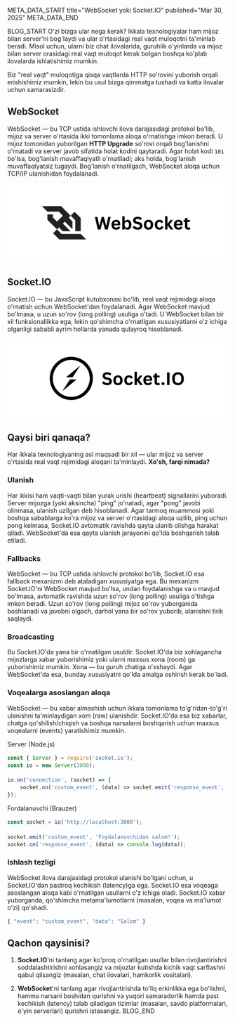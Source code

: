 META_DATA_START
title="WebSocket yoki Socket.IO"
published="Mar 30, 2025"
META_DATA_END

BLOG_START
O'zi bizga ular nega kerak? Ikkala texnologiyalar ham mijoz bilan server'ni bog'laydi va ular o'rtasidagi real vaqt muloqotni ta'minlab beradi. Misol uchun, ularni biz chat ilovalarida, guruhlik o'yinlarda va mijoz bilan server orasidagi real vaqt muloqot kerak bolgan boshqa ko'plab ilovalarda ishlatishimiz mumkin.

Biz "real vaqt" muloqotiga qisqa vaqtlarda HTTP so'rovini yuborish orqali erishishimiz mumkin, lekin bu usul bizga qimmatga tushadi va katta ilovalar uchun samarasizdir.

## WebSocket
WebSocket — bu TCP ustida ishlovchi ilova darajasidagi protokol bo'lib, mijoz va server o'rtasida ikki tomonlama aloqa o'rnatishga imkon beradi. U mijoz tomonidan yuborilgan **HTTP Upgrade** so'rovi orqali bog'lanishni o'rnatadi va server javob sifatida holat kodini qaytaradi. Agar holat kodi `101` bo'lsa, bog'lanish muvaffaqiyatli o'rnatiladi; aks holda, bog'lanish muvaffaqiyatsiz tugaydi. Bog'lanish o'rnatilgach, WebSocket aloqa uchun TCP/IP ulanishidan foydalanadi.

![WebSocket logo](https://raw.githubusercontent.com/akbarjorayev/blogs/refs/heads/main/blogs/websocket-vs-socket-io/photos/websocket-logo.webp?w=500&h=180)

## Socket.IO
Socket.IO — bu JavaScript kutubxonasi bo'lib, real vaqt rejimidagi aloqa o'rnatish uchun WebSocket'dan foydalanadi. Agar WebSocket mavjud bo'lmasa, u uzun so'rov (long polling) usuliga o'tadi. U WebSocket bilan bir xil funksionallikka ega, lekin qo'shimcha o'rnatilgan xususiyatlarni o'z ichiga olganligi sababli ayrim hollarda yanada qulayroq hisoblanadi.

![Socket.IO logo](https://raw.githubusercontent.com/akbarjorayev/blogs/refs/heads/main/blogs/websocket-vs-socket-io/photos/socket-io-logo.webp?w=500&h=180)

## Qaysi biri qanaqa?
Har ikkala texnologiyaning asl maqsadi bir xil — ular mijoz va server o'rtasida real vaqt rejimidagi aloqani ta'minlaydi. **Xo'sh, farqi nimada?**

### Ulanish
Har ikkisi ham vaqti-vaqti bilan yurak urishi (heartbeat) signallarini yuboradi. Server mijozga (yoki aksincha) "ping" jo'natadi, agar "pong" javobi olinmasa, ulanish uzilgan deb hisoblanadi. Agar tarmoq muammosi yoki boshqa sabablarga ko'ra mijoz va server o'rtasidagi aloqa uzilib, ping uchun pong kelmasa, Socket.IO avtomatik ravishda qayta ulanib olishga harakat qiladi. WebSocket'da esa qayta ulanish jarayonini qo'lda boshqarish talab etiladi.

### Fallbacks
WebSocket — bu TCP ustida ishlovchi protokol bo'lib, Socket.IO esa fallback mexanizmi deb ataladigan xususiyatga ega. Bu mexanizm Socket.IO'ni WebSocket mavjud bo'lsa, undan foydalanishga va u mavjud bo'lmasa, avtomatik ravishda uzun so'rov (long polling) usuliga o'tishga imkon beradi. Uzun so'rov (long polling) mijoz so'rov yuborganida boshlanadi va javobni olgach, darhol yana bir so'rov yuborib, ulanishni tirik saqlaydi.

### Broadcasting
Bu Socket.IO'da yana bir o'rnatilgan usuldir. Socket.IO'da biz xohlagancha mijozlarga xabar yuborishimiz yoki ularni maxsus xona (room) ga yuborishimiz mumkin. Xona — bu guruh chatiga o'xshaydi. Agar WebSocket'da esa, bunday xususiyatni qo'lda amalga oshirish kerak bo'ladi.

### Voqealarga asoslangan aloqa
WebSocket — bu xabar almashish uchun ikkala tomonlama to'g'ridan-to'g'ri ulanishni ta'minlaydigan xom (raw) ulanishdir. Socket.IO'da esa biz xabarlar, chatga qo'shilish/chiqish va boshqa narsalarni boshqarish uchun maxsus voqealarni (events) yaratishimiz mumkin.

Server (Node.js)
```javascript
const { Server } = require('socket.io');
const io = new Server(3000);

io.on('connection', (socket) => {
    socket.on('custom_event', (data) => socket.emit('response_event', 'Serverdan salom!'));
});
```

Fordalanuvchi (Brauzer)
```javascript
const socket = io('http://localhost:3000');

socket.emit('custom_event', 'Foydalanuvchidan salom!');
socket.on('response_event', (data) => console.log(data));
```

### Ishlash tezligi
WebSocket ilova darajasidagi protokol ulanishi bo'lgani uchun, u Socket.IO'dan pastroq kechikish (latency)ga ega. Socket.IO esa voqeaga asoslangan aloqa kabi o'rnatilgan usullarni o'z ichiga oladi. Socket.IO xabar yuborganda, qo'shimcha metama'lumotlarni (masalan, voqea va ma'lumot o'zi) qo'shadi.

```javascript
{ "event": "custom_event", "data": "Salom" }
```

## Qachon qaysinisi?
1. **Socket.IO**'ni tanlang agar ko'proq o'rnatilgan usullar bilan rivojlantirishni soddalashtirishni xohlasangiz va mijozlar kutishda kichik vaqt sarflashni qabul qilsangiz (masalan, chat ilovalari, hamkorlik vositalari).

2. **WebSocket**'ni tanlang agar rivojlantirishda to'liq erkinlikka ega bo'lishni, hamma narsani boshidan qurishni va yuqori samaradorlik hamda past kechikish (latency) talab qiladigan tizimlar (masalan, savdo platformalari, o'yin serverlari) qurishni istasangiz.
BLOG_END
